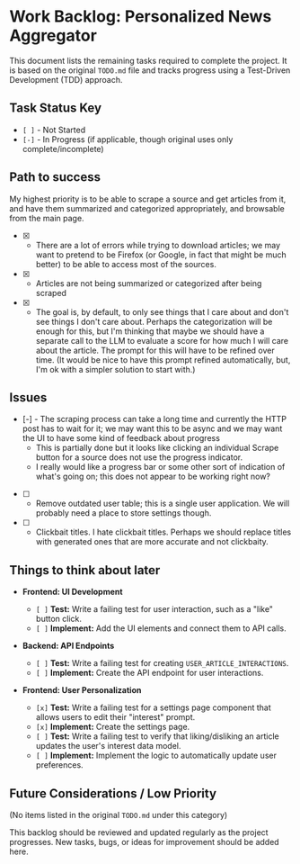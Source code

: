 # Work Backlog: Personalized News Aggregator

This document lists the remaining tasks required to complete the project. It is based on the original `TODO.md` file and tracks progress using a Test-Driven Development (TDD) approach.

## Task Status Key
*   `[ ]` - Not Started
*   `[-]` - In Progress (if applicable, though original uses only complete/incomplete)

## Path to success

My highest priority is to be able to scrape a source and get articles from it, and have them summarized and categorized appropriately, and browsable from the main page.

* [x] - There are a lot of errors while trying to download articles; we may want to pretend to be Firefox (or Google, in fact that might be much better) to be able to access most of the sources.
* [x] - Articles are not being summarized or categorized after being scraped
* [x] - The goal is, by default, to only see things that I care about and don't see things I don't care about. Perhaps the categorization will be enough for this, but I'm thinking that maybe we should have a separate call to the LLM to evaluate a score for how much I will care about the article. The prompt for this will have to be refined over time. (It would be nice to have this prompt refined automatically, but, I'm ok with a simpler solution to start with.)

## Issues

* [-] - The scraping process can take a long time and currently the HTTP post has to wait for it; we may want this to be async and we may want the UI to have some kind of feedback about progress
    - This is partially done but it looks like clicking an individual Scrape button for a source does not use the progress indicator.
    - I really would like a progress bar or some other sort of indication of what's going on; this does not appear to be working right now?
* [ ] - Remove outdated user table; this is a single user application. We will probably need a place to store settings though.
* [ ] - Clickbait titles. I hate clickbait titles. Perhaps we should replace titles with generated ones that are more accurate and not clickbaity.

## Things to think about later

*   **Frontend: UI Development**
    *   `[ ]` **Test:** Write a failing test for user interaction, such as a "like" button click.
    *   `[ ]` **Implement:** Add the UI elements and connect them to API calls.

*   **Backend: API Endpoints**
    *   `[ ]` **Test:** Write a failing test for creating `USER_ARTICLE_INTERACTIONS`.
    *   `[ ]` **Implement:** Create the API endpoint for user interactions.

*   **Frontend: User Personalization**
    *   `[x]` **Test:** Write a failing test for a settings page component that allows users to edit their "interest" prompt.
    *   `[x]` **Implement:** Create the settings page.
    *   `[ ]` **Test:** Write a failing test to verify that liking/disliking an article updates the user's interest data model.
    *   `[ ]` **Implement:** Implement the logic to automatically update user preferences.

## Future Considerations / Low Priority
(No items listed in the original `TODO.md` under this category)

This backlog should be reviewed and updated regularly as the project progresses. New tasks, bugs, or ideas for improvement should be added here.